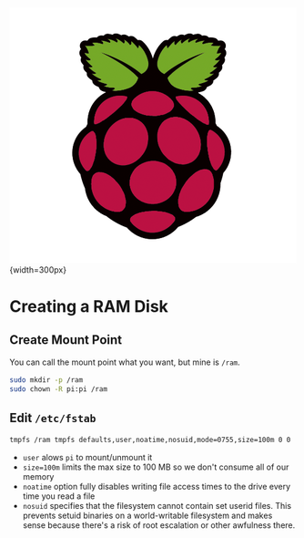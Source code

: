 ![](pics/rpi-org.png){width=300px}

# Creating a RAM Disk

## Create Mount Point

You can call the mount point what you want, but mine is `/ram`.

```bash
sudo mkdir -p /ram
sudo chown -R pi:pi /ram
```

## Edit `/etc/fstab`

```bash
tmpfs /ram tmpfs defaults,user,noatime,nosuid,mode=0755,size=100m 0 0
```

- `user` alows `pi` to mount/unmount it
- `size=100m` limits the max size to 100 MB so we don't consume all of our memory
- `noatime` option fully disables writing file access times to the drive every time you read a file
- `nosuid` specifies that the filesystem cannot contain set userid files. This prevents setuid binaries
  on a world-writable filesystem and makes sense because there's a risk of root escalation or other
  awfulness there.
